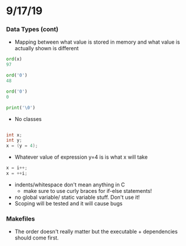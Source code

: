 # 9/17/19 

### Data Types (cont)
- Mapping between what value is stored in memory and what value is actually shown is different
```Python
ord(x) 
97

ord('0')
48

ord('0')
0

print('\0')

```
- No classes

```C

int x;
int y;
x = (y = 4);
```
- Whatever value of expression y=4 is is what x will take
```C
x = i++;
x = ++i;
```
- indents/whitespace don't mean anything in C
    - make sure to use curly braces for if-else statements! 
- no global variable/ static variable stuff. Don't use it! 
- Scoping will be tested and it will cause bugs

### Makefiles
- The order doesn't really matter but the executable + dependencies should come first. 
